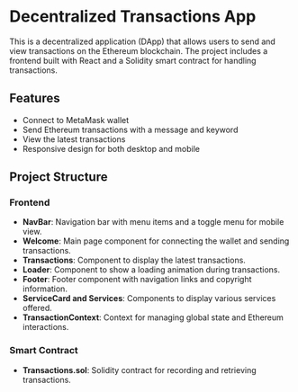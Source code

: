 # Decentralized Transactions App

This is a decentralized application (DApp) that allows users to send and view transactions on the Ethereum blockchain. The project includes a frontend built with React and a Solidity smart contract for handling transactions.

## Features

- Connect to MetaMask wallet
- Send Ethereum transactions with a message and keyword
- View the latest transactions
- Responsive design for both desktop and mobile

## Project Structure

### Frontend

- **NavBar**: Navigation bar with menu items and a toggle menu for mobile view.
- **Welcome**: Main page component for connecting the wallet and sending transactions.
- **Transactions**: Component to display the latest transactions.
- **Loader**: Component to show a loading animation during transactions.
- **Footer**: Footer component with navigation links and copyright information.
- **ServiceCard and Services**: Components to display various services offered.
- **TransactionContext**: Context for managing global state and Ethereum interactions.

### Smart Contract

- **Transactions.sol**: Solidity contract for recording and retrieving transactions.
